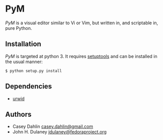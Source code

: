 # PyM #

*PyM* is a visual editor similar to Vi or Vim, but written in, and scriptable
in, pure Python.

## Installation ##

*PyM* is targeted at python 3. It requires
[setuptools](https://pythonhosted.org/setuptools/) and can be installed in the
usual manner:

~~~
$ python setup.py install
~~~

## Dependencies ##
* [urwid](http://urwid.org)

## Authors ##
* Casey Dahlin <casey.dahlin@gmail.com>
* John H. Dulaney <jdulaney@fedoraproject.org>
